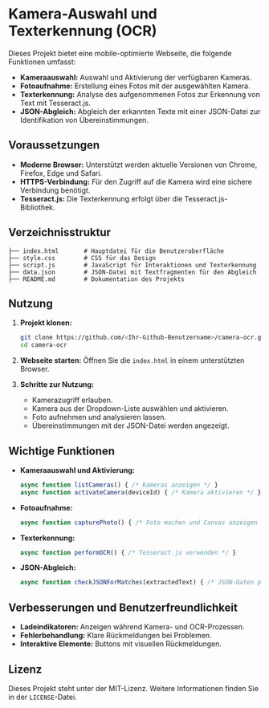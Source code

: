 
# Kamera-Auswahl und Texterkennung (OCR)

Dieses Projekt bietet eine mobile-optimierte Webseite, die folgende Funktionen umfasst:

- **Kameraauswahl:** Auswahl und Aktivierung der verfügbaren Kameras.
- **Fotoaufnahme:** Erstellung eines Fotos mit der ausgewählten Kamera.
- **Texterkennung:** Analyse des aufgenommenen Fotos zur Erkennung von Text mit Tesseract.js.
- **JSON-Abgleich:** Abgleich der erkannten Texte mit einer JSON-Datei zur Identifikation von Übereinstimmungen.

## Voraussetzungen

- **Moderne Browser:** Unterstützt werden aktuelle Versionen von Chrome, Firefox, Edge und Safari.
- **HTTPS-Verbindung:** Für den Zugriff auf die Kamera wird eine sichere Verbindung benötigt.
- **Tesseract.js:** Die Texterkennung erfolgt über die Tesseract.js-Bibliothek.

## Verzeichnisstruktur

```
├── index.html       # Hauptdatei für die Benutzeroberfläche
├── style.css        # CSS für das Design
├── script.js        # JavaScript für Interaktionen und Texterkennung
├── data.json        # JSON-Datei mit Textfragmenten für den Abgleich
├── README.md        # Dokumentation des Projekts
```

## Nutzung

1. **Projekt klonen:**
   ```bash
   git clone https://github.com/<Ihr-Github-Benutzername>/camera-ocr.git
   cd camera-ocr
   ```

2. **Webseite starten:**
   Öffnen Sie die `index.html` in einem unterstützten Browser.

3. **Schritte zur Nutzung:**
   - Kamerazugriff erlauben.
   - Kamera aus der Dropdown-Liste auswählen und aktivieren.
   - Foto aufnehmen und analysieren lassen.
   - Übereinstimmungen mit der JSON-Datei werden angezeigt.

## Wichtige Funktionen

- **Kameraauswahl und Aktivierung:**
  ```javascript
  async function listCameras() { /* Kameras anzeigen */ }
  async function activateCamera(deviceId) { /* Kamera aktivieren */ }
  ```

- **Fotoaufnahme:**
  ```javascript
  async function capturePhoto() { /* Foto machen und Canvas anzeigen */ }
  ```

- **Texterkennung:**
  ```javascript
  async function performOCR() { /* Tesseract.js verwenden */ }
  ```

- **JSON-Abgleich:**
  ```javascript
  async function checkJSONForMatches(extractedText) { /* JSON-Daten prüfen */ }
  ```

## Verbesserungen und Benutzerfreundlichkeit

- **Ladeindikatoren:** Anzeigen während Kamera- und OCR-Prozessen.
- **Fehlerbehandlung:** Klare Rückmeldungen bei Problemen.
- **Interaktive Elemente:** Buttons mit visuellen Rückmeldungen.

## Lizenz

Dieses Projekt steht unter der MIT-Lizenz. Weitere Informationen finden Sie in der `LICENSE`-Datei.
